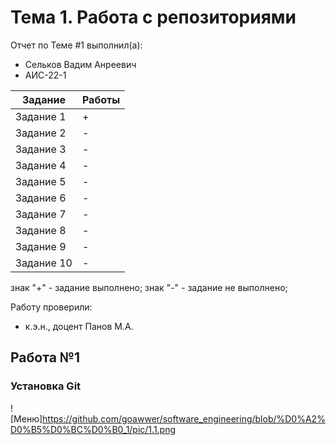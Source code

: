 # Тема 1. Работа с репозиториями
Отчет по Теме #1 выполнил(а):
- Сельков Вадим Анреевич
- АИС-22-1

| Задание | Работы |
| ------ | ------ |
| Задание 1 | + |
| Задание 2 | - |
| Задание 3 | - | 
| Задание 4 | - | 
| Задание 5 | - |
| Задание 6 | - | 
| Задание 7 | - | 
| Задание 8 | - | 
| Задание 9 | - |
| Задание 10 | - | 

знак "+" - задание выполнено; знак "-" - задание не выполнено;

Работу проверили:
- к.э.н., доцент Панов М.А.

## Работа №1 
### Установка Git

![Меню]https://github.com/goawwer/software_engineering/blob/%D0%A2%D0%B5%D0%BC%D0%B0_1/pic/1.1.png
